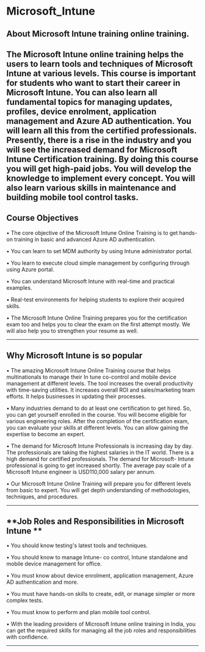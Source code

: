 # Microsoft_Intune
**About Microsoft Intune training online training.**
----------------------------------------------------------------------
The Microsoft Intune online training helps the users to learn tools and techniques of Microsoft Intune at various levels. This course is important for students who want to start their career in Microsoft Intune. You can also learn all fundamental topics for managing updates, profiles, device enrolment, application management and Azure AD authentication. You will learn all this from the certified professionals.
Presently, there is a rise in the industry and you will see the increased demand for Microsoft Intune Certification training. By doing this course you will get high-paid jobs. You will develop the knowledge to implement every concept. You will also learn various skills in maintenance and building mobile tool control tasks.
----------------------------------------------------------------------
**Course Objectives**
----------------------------------------------------------------------
•	The core objective of the Microsoft Intune Online Training is to get hands-on training in basic and advanced Azure AD authentication.

•	You can learn to set MDM authority by using Intune administrator portal.

•	You learn to execute cloud simple management by configuring through using Azure portal.

•	You can understand Microsoft Intune with real-time and practical examples.

•	Real-test environments for helping students to explore their acquired skills.

•	The Microsoft Intune Online Training prepares you for the certification exam too and helps you to clear the exam on the first attempt mostly. We will also help you to strengthen your resume as well. 

----------------------------------------------------------------------
**Why Microsoft Intune is so popular**
----------------------------------------------------------------------
•	The amazing Microsoft Intune Online Training course that helps multinationals to manage their In tune co-control and mobile device 
  management at different levels. The tool increases the overall productivity with time-saving utilities. It increases overall ROI and 
  sales/marketing team efforts. It helps businesses in updating their processes.
	
•	Many industries demand to do at least one certification to get hired. So, you can get yourself enrolled in the course. You will become 
  eligible for various engineering roles. After the completion of the certification exam, you can evaluate your skills at different 
  levels. You can allow gaining the expertise to become an expert.
	
•	The demand for Microsoft Intune Professionals is increasing day by day. The professionals are taking the highest salaries in the IT 
  world. There is a high demand for certified professionals. The demand for Microsoft- Intune professional is going to get increased 
  shortly. The average pay scale of a Microsoft Intune engineer is USD110,000 salary per annum.
	
•	Our Microsoft Intune Online Training will prepare you for different levels from basic to expert. You will get depth understanding of 
  methodologies, techniques, and procedures.
	
----------------------------------------------------------------------
**Job Roles and Responsibilities in Microsoft Intune **
----------------------------------------------------------------------

•	You should know testing's latest tools and techniques.

•	You should know to manage Intune- co control, Intune standalone and mobile device management for office.

•	You must know about device enrolment, application management, Azure AD authentication and more.

•	You must have hands-on skills to create, edit, or manage simpler or more complex tests.

•	You must know to perform and plan mobile tool control.

•	With the leading providers of Microsoft Intune online training in India, you can get the required skills for managing all the job roles and responsibilities with confidence.

---------------------------------------------------------------------







